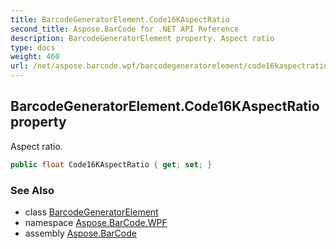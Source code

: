 ```yaml
---
title: BarcodeGeneratorElement.Code16KAspectRatio
second_title: Aspose.BarCode for .NET API Reference
description: BarcodeGeneratorElement property. Aspect ratio
type: docs
weight: 460
url: /net/aspose.barcode.wpf/barcodegeneratorelement/code16kaspectratio/
---
```

## BarcodeGeneratorElement.Code16KAspectRatio property

Aspect ratio.

```csharp
public float Code16KAspectRatio { get; set; }
```

### See Also

* class [BarcodeGeneratorElement](../)
* namespace [Aspose.BarCode.WPF](../../../aspose.barcode.wpf/)
* assembly [Aspose.BarCode](../../../)


